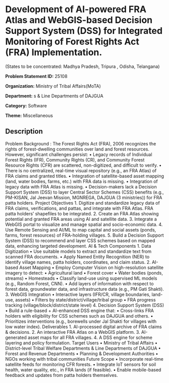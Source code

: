 # Development of AI-powered FRA Atlas and WebGIS-based Decision Support System (DSS) for Integrated Monitoring of Forest Rights Act (FRA) Implementation.
 (States to be concentrated: Madhya Pradesh, Tripura , Odisha, Telangana)

**Problem Statement ID:** 25108

**Organization:** Ministry of Tribal Affairs(MoTA)

**Department:** s & Line Departments of DAJGUA

**Category:** Software

**Theme:** Miscellaneous

## Description

Problem Background : The Forest Rights Act (FRA), 2006 recognizes the rights of forest-dwelling communities over land and forest resources. However, significant challenges persist: • Legacy records of Individual Forest Rights (IFR), Community Rights (CR), and Community Forest Resource Rights (CFR) are scattered, non-digitized, and difficult to verify. • There is no centralized, real-time visual repository (e.g., an FRA Atlas) of FRA claims and granted titles. • Integration of satellite-based asset mapping (land, water bodies, farms, etc.) with FRA data is missing. • Integration of legacy data with FRA Atlas is missing. • Decision-makers lack a Decision Support System (DSS) to layer Central Sector Schemes (CSS) benefits (e.g., PM-KISAN, Jal Jeevan Mission, MGNREGA, DAJGUA (3 ministries)) for FRA patta holders. Project Objectives 1. Digitize and standardize legacy data of FRA claims, verifications, and pattas, and integrate with FRA Atlas. FRA patta holders’ shapefiles to be integrated. 2. Create an FRA Atlas showing potential and granted FRA areas using AI and satellite data. 3. Integrate a WebGIS portal to visualize and manage spatial and socio-economic data. 4. Use Remote Sensing and AI/ML to map capital and social assets (ponds, farms, forest resources) of FRA-holding villages. 5. Build a Decision Support System (DSS) to recommend and layer CSS schemes based on mapped data, enhancing targeted development. AI & Tech Components 1. Data Digitization • Use suitable models to extract and standardize text from scanned FRA documents. • Apply Named Entity Recognition (NER) to identify village names, patta holders, coordinates, and claim status. 2. AI-based Asset Mapping • Employ Computer Vision on high-resolution satellite imagery to detect: • Agricultural land • Forest cover • Water bodies (ponds, streams) • Homesteads • Classify land-use using supervised ML models (e.g., Random Forest, CNN). • Add layers of information with respect to forest data, groundwater data, and infrastructure data (e.g., PM Gati Shakti). 3. WebGIS Integration • Interactive layers (IFR/CR, village boundaries, land-use, assets) • Filters by state/district/village/tribal group • FRA progress tracking (village/block/district/state level) 4. Decision Support System (DSS) • Build a rule-based + AI-enhanced DSS engine that: • Cross-links FRA holders with eligibility for CSS schemes such as DAJGUA and others. • Prioritizes interventions (e.g., borewells under Jal Shakti for villages with low water index). Deliverables 1. AI-processed digital archive of FRA claims & decisions. 2. An interactive FRA Atlas on a WebGIS platform. 3. AI-generated asset maps for all FRA villages. 4. A DSS engine for scheme layering and policy formulation. Target Users • Ministry of Tribal Affairs • District-level Tribal Welfare Departments & Line Departments of DAJGUA • Forest and Revenue Departments • Planning & Development Authorities • NGOs working with tribal communities Future Scope • Incorporate real-time satellite feeds for monitoring CFR forests. • Integrate IoT sensors for soil health, water quality, etc., in FRA lands (if feasible). • Enable mobile-based feedback and updates from patta holders themselves.

